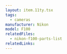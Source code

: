 ```yaml
---
layout: item.11ty.tsx
tags:
  - cameras
manufacturer: Nikon
model: F100
relatedFiles:
  - nikon-f100-parts-list
relatedLinks:
---
```

